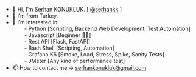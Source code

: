 - 👋 Hi, I’m  Serhan KONUKLUK. [ [@serhankk](https://github.com/serhankk) ]
- 🌱 I’m from Turkey.
- 👀 I’m interested in:
<br />&nbsp;&nbsp;&nbsp;&nbsp;&nbsp;&nbsp;&nbsp;&nbsp;- Python [Scripting, Backend Web Development, Test Automation]
<br />&nbsp;&nbsp;&nbsp;&nbsp;&nbsp;&nbsp;&nbsp;&nbsp;- Javascript [Beginner 👨‍🎓]
<br />&nbsp;&nbsp;&nbsp;&nbsp;&nbsp;&nbsp;&nbsp;&nbsp;- Rest API [Flask, FastAPI]
<br />&nbsp;&nbsp;&nbsp;&nbsp;&nbsp;&nbsp;&nbsp;&nbsp;- Bash Shell [Scripting, Automation]
<br />&nbsp;&nbsp;&nbsp;&nbsp;&nbsp;&nbsp;&nbsp;&nbsp;- Grafana K6 [Smoke, Load, Stress, Spike, Sanity Tests]
<br />&nbsp;&nbsp;&nbsp;&nbsp;&nbsp;&nbsp;&nbsp;&nbsp;- JMeter [Any kind of performance test]
- 📫 How to contact me -> serhankonukluk@gmail.com

